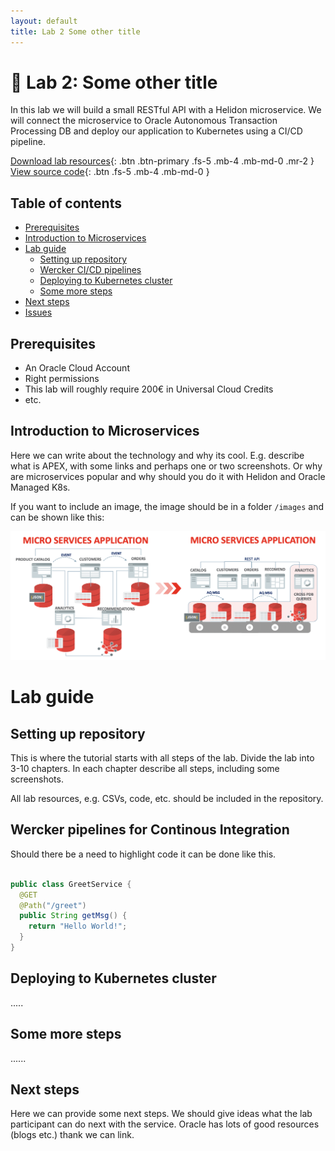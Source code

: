 ```yaml
---
layout: default
title: Lab 2 Some other title
---
```


# 🚀 Lab 2: Some other title

In this lab we will build a small RESTful API with a Helidon microservice. We will connect the microservice to Oracle Autonomous Transaction Processing DB and deploy our application to Kubernetes using a CI/CD pipeline.

[Download lab resources](https://m1nka.github.io/autonomous-labs/lab-2/some-zip-file.zip){: .btn .btn-primary .fs-5 .mb-4 .mb-md-0 .mr-2 } [View source code](https://github.com/m1nka/autonomous-labs/tree/master/lab-2){: .btn .fs-5 .mb-4 .mb-md-0 }

## Table of contents

* [Prerequisites](#prerequisites)
* [Introduction to Microservices](#introduction-to-microservices)
* [Lab guide](#lab-guide)
   * [Setting up repository](#setting-up-repository)
   * [Wercker CI/CD pipelines](#wercker-pipelines-for-continous-integration)
   * [Deploying to Kubernetes cluster](#deploying-to-kubernetes-cluster)
   * [Some more steps](#some-more-steps)
* [Next steps](#next-steps)
* [Issues](#issues)


## Prerequisites

- An Oracle Cloud Account
- Right permissions
- This lab will roughly require 200€ in Universal Cloud Credits
- etc.

## Introduction to Microservices

Here we can write about the technology and why its cool. E.g. describe what is APEX, with some links and perhaps one or two screenshots. Or why are microservices popular and why should you do it with Helidon and Oracle Managed K8s.

If you want to include an image, the image should be in a folder `/images` and can be shown like this:

![Oracle DB with Microservices](/images/oracle-db-microservices.png)

# Lab guide

## Setting up repository

This is where the tutorial starts with all steps of the lab. Divide the lab into 3-10 chapters. In each chapter describe all steps, including some screenshots.

All lab resources, e.g. CSVs, code, etc. should be included in the repository.

## Wercker pipelines for Continous Integration

Should there be a need to highlight code it can be done like this.

```java

public class GreetService {
  @GET
  @Path("/greet")
  public String getMsg() {
    return "Hello World!";
  }
}

```

## Deploying to Kubernetes cluster

.....

## Some more steps

......

## Next steps

Here we can provide some next steps. We should give ideas what the lab participant can do next with the service. Oracle has lots of good resources (blogs etc.) thank we can link. 



